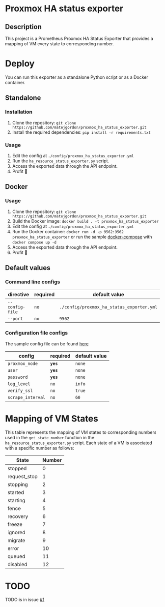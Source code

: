 # Proxmox HA status exporter

## Description

This project is a Prometheus Proxmox HA Status Exporter that provides a mapping of VM every state to corresponding number.


# Deploy

You can run this exporter as a standalone Python script or as a Docker container.

## Standalone
### Installation

1. Clone the repository: `git clone https://github.com/matejgordon/proxmox_ha_status_exporter.git`
2. Install the required dependencies: `pip install -r requirements.txt`

### Usage

1. Edit the config at `./config/proxmox_ha_status_exporter.yml`
2. Run the `ha_resource_status_exporter.py` script.
3. Access the exported data through the API endpoint.
4. Profit 💸

## Docker
### Usage

1. Clone the repository: `git clone https://github.com/matejgordon/proxmox_ha_status_exporter.git`
2. Build the Docker image: `docker build . -t proxmox_ha_status_exporter`
3. Edit the config at `./config/proxmox_ha_status_exporter.yml`
4. Run the Docker container: `docker run -d -p 9562:9562 proxmox_ha_status_exporter` or run the sample [docker-compose](docker-compose.yml) with `docker compose up -d`
5. Access the exported data through the API endpoint.
6. Profit 💸


## Default values

### Command line configs

| directive         | required | default value |
|---------------|--------|--------|
| `--config-file`       | `no`      | `./config/proxmox_ha_status_exporter.yml`       |
| `--port`  | `no`      | `9562`      |

### Configuration file configs
The sample config file can be found [here](/config/proxmox_ha_status_exporter.yml)

| config         | required | default value |
|---------------|--------|--------|
| `proxmox_node`       | **`yes`**      | `none`      |
| `user`  | **`yes`**      | `none`      |
| `password`  | **`yes`**      | `none`      |
| `log_level`       | `no`      | `info`      |
| `verify_ssl`      | `no`      | `true`      |
| `scrape_interval`       | `no`      | `60`      |


# Mapping of VM States

This table represents the mapping of VM states to corresponding numbers used in the `get_state_number` function in the `ha_resource_status_exporter.py` script. Each state of a VM is associated with a specific number as follows:

| State         | Number |
|---------------|--------|
| stopped       | 0      |
| request_stop  | 1      |
| stopping      | 2      |
| started       | 3      |
| starting      | 4      |
| fence         | 5      |
| recovery      | 6      |
| freeze        | 7      |
| ignored       | 8      |
| migrate       | 9      |
| error         | 10     |
| queued        | 11     |
| disabled      | 12     |


# TODO
TODO is in issue [#1](https://github.com/matejgordon/proxmox_ha_status_exporter/issues/1)